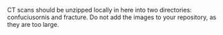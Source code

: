 CT scans should be unzipped locally in here into two directories: confuciusornis and fracture. Do not add the images to your repository, as they are too large.
